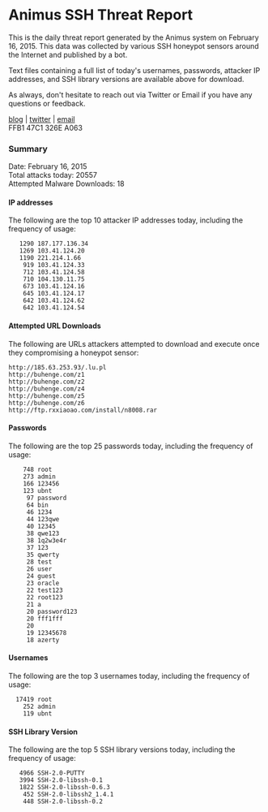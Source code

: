 # Animus SSH Threat Report

This is the daily threat report generated by the Animus system on February 16, 2015. This data was collected by various SSH honeypot sensors around the Internet and published by a bot.  

Text files containing a full list of today's usernames, passwords, attacker IP addresses, and SSH library versions are available above for download.  

As always, don't hesitate to reach out via Twitter or Email if you have any questions or feedback.  

[blog](http://morris.guru) | [twitter](https://twitter.com/andrew___morris) | [email](mailto:andrew@morris.guru)  
FFB1 47C1 326E A063  

### Summary

Date: February 16, 2015  
Total attacks today: 20557  
Attempted Malware Downloads: 18 

#### IP addresses
The following are the top 10 attacker IP addresses today, including the frequency of usage:
```
   1290 187.177.136.34
   1269 103.41.124.20
   1190 221.214.1.66
    919 103.41.124.33
    712 103.41.124.58
    710 104.130.11.75
    673 103.41.124.16
    645 103.41.124.17
    642 103.41.124.62
    642 103.41.124.54
```

#### Attempted URL Downloads
The following are URLs attackers attempted to download and execute once they compromising a honeypot sensor:
```
http://185.63.253.93/.lu.pl
http://buhenge.com/z1
http://buhenge.com/z2
http://buhenge.com/z4
http://buhenge.com/z5
http://buhenge.com/z6
http://ftp.rxxiaoao.com/install/n8008.rar
```

#### Passwords
The following are the top 25 passwords today, including the frequency of usage:
```
    748 root
    273 admin
    166 123456
    123 ubnt
     97 password
     64 bin
     46 1234
     44 123qwe
     40 12345
     38 qwe123
     38 1q2w3e4r
     37 123
     35 qwerty
     28 test
     26 user
     24 guest
     23 oracle
     22 test123
     22 root123
     21 a
     20 password123
     20 fff1fff
     20 
     19 12345678
     18 azerty
```

#### Usernames
The following are the top 3 usernames today, including the frequency of usage:
```
  17419 root
    252 admin
    119 ubnt
```

#### SSH Library Version
The following are the top 5 SSH library versions today, including the frequency of usage:
```
   4966 SSH-2.0-PUTTY
   3994 SSH-2.0-libssh-0.1
   1822 SSH-2.0-libssh-0.6.3
    452 SSH-2.0-libssh2_1.4.1
    448 SSH-2.0-libssh-0.2
```
